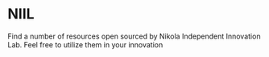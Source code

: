 # NIIL
Find a number of resources open sourced by Nikola Independent Innovation Lab. Feel free to utilize them in your innovation
